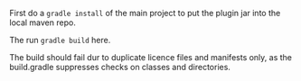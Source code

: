 First do a `gradle install` of the main project to put the plugin jar into the local maven repo.

The run `gradle build` here.

The build should fail dur to duplicate licence files and manifests only, as the build.gradle suppresses checks on classes and directories.